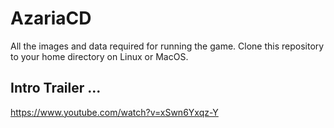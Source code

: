 
# AzariaCD
All the images and data required for running the game. Clone this repository to your home directory on Linux or MacOS.

## Intro Trailer ...
https://www.youtube.com/watch?v=xSwn6Yxqz-Y

